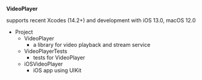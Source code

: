 **VideoPlayer**

supports recent Xcodes (14.2+) and development with iOS 13.0, macOS 12.0

* Project
  * VideoPlayer
    * a library for video playback and stream service
  * VideoPlayerTests
    * tests for VideoPlayer
  * iOSVideoPlayer
    * iOS app using UIKit

